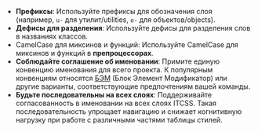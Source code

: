 - **Префиксы**: Используйте префиксы для обозначения слоя (например, `u-` для утилит/utilities, `o-` для объектов/objects).
- **Дефисы для разделения**: Используйте дефисы для разделения слов в названиях классов.
- CamelCase для миксинов и функций: Используйте CamelCase для миксинов и функций в **препроцессорах**.
- **Соблюдайте соглашение об именовании**: Примите единую конвенцию именования для всего проекта. К популярным конвенциям относятся [БЭМ](https://www.dev-notes.ru/tags/bem/) (Блок Элемент Модификатор) или другие варианты, соответствующие предпочтениям вашей команды.
- **Будьте последовательны на всех слоях**: Поддерживайте согласованность в именовании на всех слоях ITCSS. Такая последовательность упрощает навигацию и снижает когнитивную нагрузку при работе с различными частями таблицы стилей.
